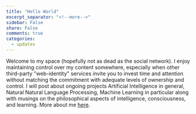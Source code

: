 ```yaml
---
title: "Hello World"
excerpt_separator: "<!--more-->"
sidebar: False
share: False
comments: true
categories:
  - updates
---
```


Welcome to my space (hopefully not as dead as the social network). I enjoy
maintaining control over my content somewhere, especially when other third-party
"web-identity" services invite you to invest time and attention without matching
the commitment with adequate levels of ownership and control. I will post about
ongoing projects Artificial Intelligence in general, Natural Natural Language
Processing, Machine Learning in particular along with musings on the
philosophical aspects of intelligence, consciousness, and learning. More about
me [here]({{site.url}}/about).

